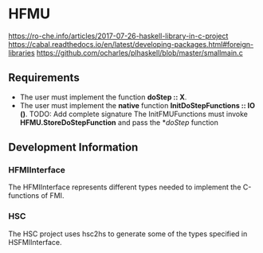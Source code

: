 # HFMU
https://ro-che.info/articles/2017-07-26-haskell-library-in-c-project
https://cabal.readthedocs.io/en/latest/developing-packages.html#foreign-libraries
https://github.com/ocharles/plhaskell/blob/master/smallmain.c


## Requirements 
- The user must implement the function **doStep :: X**.
- The user must implement the **native** function **InitDoStepFunctions :: IO ()**. TODO: Add complete signature
    The InitFMUFunctions must invoke **HFMU.StoreDoStepFunction** and pass the **doStep* function
    
## Development Information
### HFMIInterface 
The HFMIInterface represents different types needed to implement the C-functions of FMI.
### HSC 
The HSC project uses hsc2hs to generate some of the types specified in HSFMIInterface.


